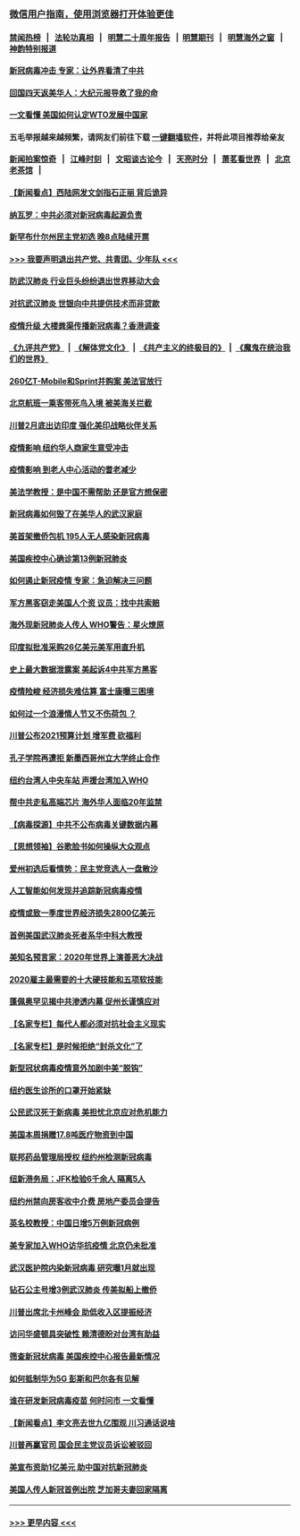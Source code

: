 ### [微信用户指南，使用浏览器打开体验更佳](https://github.com/gfw-breaker/banned-news1/blob/master/indexes/wechat-guide.md?t=0)
#### [禁闻热榜](热点新闻.md?t=0)  &nbsp;&nbsp;|&nbsp;&nbsp; [法轮功真相](https://github.com/gfw-breaker/truth/blob/master/README.md?t=0) &nbsp;&nbsp;|&nbsp;&nbsp; [明慧二十周年报告](https://github.com/gfw-breaker/mh-reports/blob/master/README.md?t=0) &nbsp;&nbsp;|&nbsp;&nbsp;[明慧期刊](https://github.com/gfw-breaker/mh-qikan) &nbsp;&nbsp;|&nbsp;&nbsp; [明慧海外之窗](https://github.com/gfw-breaker/mh-news/blob/master/README.md?t=0) &nbsp;&nbsp;|&nbsp;&nbsp; [神韵特别报道](https://github.com/gfw-breaker/mh-news/blob/master/shenyun.md?t=0)
#### [新冠病毒冲击 专家：让外界看清了中共](../pages/nsc412/n11862280.md?t=02120944) 
#### [回国四天返美华人：大纪元报导救了我的命](../pages/nsc412/n11862181.md?t=02120944) 
#### [一文看懂 美国如何认定WTO发展中国家](../pages/nsc412/n11862051.md?t=02120944) 
#### 五毛举报越来越频繁，请网友们前往下载 [一键翻墙软件](https://github.com/gfw-breaker/ssr-accounts)，并将此项目推荐给亲友
#### [新闻拍案惊奇](https://github.com/gfw-breaker/banned-news1/blob/master/pages/link4.md) &nbsp;&nbsp;|&nbsp;&nbsp; [江峰时刻](https://github.com/gfw-breaker/banned-news1/blob/master/pages/link4.md) &nbsp;&nbsp;|&nbsp;&nbsp; [文昭谈古论今](https://github.com/gfw-breaker/banned-news1/blob/master/pages/link4.md) &nbsp;&nbsp;|&nbsp;&nbsp; [天亮时分](https://github.com/gfw-breaker/banned-news1/blob/master/pages/link4.md) &nbsp;&nbsp;|&nbsp;&nbsp; [萧茗看世界](https://github.com/gfw-breaker/banned-news1/blob/master/pages/link4.md) &nbsp;&nbsp;|&nbsp;&nbsp; [北京老茶馆](https://github.com/gfw-breaker/banned-news1/blob/master/pages/link4.md) &nbsp;&nbsp;|&nbsp;&nbsp; 
#### [【新闻看点】西陆网发文剑指石正丽 背后诡异](../pages/nsc412/n11861792.md?t=02120944) 
#### [纳瓦罗：中共必须对新冠病毒起源负责](../pages/nsc412/n11861810.md?t=02120944) 
#### [新罕布什尔州民主党初选 晚8点陆续开票](../pages/nsc412/n11861872.md?t=02120944) 
#### [>>> 我要声明退出共产党、共青团、少年队 <<<](https://github.com/begood0513/goodnews/blob/master/quit/letter.md) 
#### [防武汉肺炎 行业巨头纷纷退出世界移动大会](../pages/nsc412/n11861795.md?t=02120944) 
#### [对抗武汉肺炎 世银向中共提供技术而非贷款](../pages/nsc412/n11861652.md?t=02120944) 
#### [疫情升级 大楼粪渠传播新冠病毒？香港调查](../pages/nsc412/n11861556.md?t=02120944) 
#### [《九评共产党》](https://github.com/begood0513/9ping.md/blob/master/README.md) &nbsp;|&nbsp; [《解体党文化》](../../../../jtdwh.md/blob/master/README.md)  &nbsp;|&nbsp; [《共产主义的终极目的》](../../../../gczydzjmd.md/blob/master/README.md) &nbsp;|&nbsp; [《魔鬼在统治我们的世界》](../../../../mgztzwmdsj.md/blob/master/README.md) 
#### [260亿T-Mobile和Sprint并购案 美法官放行](../pages/nsc412/n11861511.md?t=02120944) 
#### [北京航班一乘客带死鸟入境 被美海关拦截](../pages/nsc412/n11861317.md?t=02120944) 
#### [川普2月底出访印度 强化美印战略伙伴关系](../pages/nsc412/n11860557.md?t=02120944) 
#### [疫情影响  纽约华人商家生意受冲击](../pages/nsc412/n11860284.md?t=02120944) 
#### [疫情影响  到老人中心活动的耆老减少](../pages/nsc412/n11860199.md?t=02120944) 
#### [美法学教授：是中国不需帮助 还是官方想保密](../pages/nsc412/n11859492.md?t=02120944) 
#### [新冠病毒如何毁了在美华人的武汉家庭](../pages/nsc412/n11859524.md?t=02120944) 
#### [美首架撤侨包机 195人无人感染新冠病毒](../pages/nsc412/n11859908.md?t=02120944) 
#### [美国疾控中心确诊第13例新冠肺炎](../pages/nsc412/n11859966.md?t=02120944) 
#### [如何遏止新冠疫情 专家：急迫解决三问题](../pages/nsc412/n11859685.md?t=02120944) 
#### [军方黑客窃走美国人个资 议员：找中共索赔](../pages/nsc412/n11859371.md?t=02120944) 
#### [海外现新冠肺炎人传人 WHO警告：星火燎原](../pages/nsc412/n11859252.md?t=02120944) 
#### [印度拟批准采购26亿美元美军用直升机](../pages/nsc412/n11859143.md?t=02120944) 
#### [史上最大数据泄露案 美起诉4中共军方黑客](../pages/nsc412/n11859115.md?t=02120944) 
#### [疫情险峻 经济损失难估算 富士康曝三困境](../pages/nsc412/n11859120.md?t=02120944) 
#### [如何过一个浪漫情人节又不伤荷包 ？](../pages/nsc412/n11858969.md?t=02120944) 
#### [川普公布2021预算计划 增军费 砍福利](../pages/nsc412/n11859012.md?t=02120944) 
#### [孔子学院再遭拒 新墨西哥州立大学终止合作](../pages/nsc412/n11858661.md?t=02120944) 
#### [纽约台湾人中央车站  声援台湾加入WHO](../pages/nsc412/n11857757.md?t=02120944) 
#### [帮中共走私高端芯片 海外华人面临20年监禁](../pages/nsc412/n11855016.md?t=02120944) 
#### [【病毒探源】中共不公布病毒关键数据内幕](../pages/nsc412/n11856584.md?t=02120944) 
#### [【思想领袖】谷歌脸书如何操纵大众观点](../pages/nsc412/n11680874.md?t=02120944) 
#### [爱州初选后看情势：民主党竞选人一盘散沙](../pages/nsc412/n11856557.md?t=02120944) 
#### [人工智能如何发现并追踪新冠病毒疫情](../pages/nsc412/n11856398.md?t=02120944) 
#### [疫情或致一季度世界经济损失2800亿美元](../pages/nsc412/n11855639.md?t=02120944) 
#### [首例美国武汉肺炎死者系华中科大教授](../pages/nsc412/n11855500.md?t=02120944) 
#### [美知名预言家：2020年世界上演善恶大决战](../pages/nsc412/n11855418.md?t=02120944) 
#### [2020雇主最需要的十大硬技能和五项软技能](../pages/nsc412/n11850953.md?t=02120944) 
#### [蓬佩奥罕见揭中共渗透内幕 促州长谨慎应对](../pages/nsc412/n11854685.md?t=02120944) 
#### [【名家专栏】每代人都必须对抗社会主义现实](../pages/nsc412/n11831412.md?t=02120944) 
#### [【名家专栏】是时候拒绝“封杀文化”了](../pages/nsc412/n11814093.md?t=02120944) 
#### [新型冠状病毒疫情意外加剧中美“脱钩”](../pages/nsc412/n11854475.md?t=02120944) 
#### [纽约医生诊所的口罩开始紧缺](../pages/nsc412/n11853364.md?t=02120944) 
#### [公民武汉死于新病毒 美担忧北京应对危机能力](../pages/nsc412/n11854331.md?t=02120944) 
#### [美国本周捐赠17.8吨医疗物资到中国](../pages/nsc412/n11854269.md?t=02120944) 
#### [联邦药品管理局授权  纽约州检测新冠病毒](../pages/nsc412/n11853371.md?t=02120944) 
#### [纽新港务局：JFK检验6千余人  隔离5人](../pages/nsc412/n11853366.md?t=02120944) 
#### [纽约州禁向房客收中介费  房地产委员会提告](../pages/nsc412/n11853360.md?t=02120944) 
#### [英名校教授：中国日增5万例新冠病例](../pages/nsc412/n11854174.md?t=02120944) 
#### [美专家加入WHO访华抗疫情 北京仍未批准](../pages/nsc412/n11854043.md?t=02120944) 
#### [武汉医护院内染新冠病毒 研究曝1月就出现](../pages/nsc412/n11852928.md?t=02120944) 
#### [钻石公主号增3例武汉肺炎 传美拟船上撤侨](../pages/nsc412/n11853240.md?t=02120944) 
#### [川普出席北卡州峰会 助低收入区提振经济](../pages/nsc412/n11853232.md?t=02120944) 
#### [访问华盛顿具突破性 赖清德盼对台湾有助益](../pages/nsc412/n11853129.md?t=02120944) 
#### [筛查新冠状病毒 美国疾控中心报告最新情况](../pages/nsc412/n11853070.md?t=02120944) 
#### [如何抵制华为5G 彭斯和巴尔各有见解](../pages/nsc412/n11852535.md?t=02120944) 
#### [谁在研发新冠病毒疫苗 何时问市 一文看懂](../pages/nsc412/n11852840.md?t=02120944) 
#### [【新闻看点】李文亮去世九亿围观 川习通话说啥](../pages/nsc412/n11852360.md?t=02120944) 
#### [川普再赢官司 国会民主党议员诉讼被驳回](../pages/nsc412/n11852287.md?t=02120944) 
#### [美宣布资助1亿美元 助中国对抗新冠肺炎](../pages/nsc412/n11852531.md?t=02120944) 
#### [美国人传人新冠首例出院 芝加哥夫妻回家隔离](../pages/nsc412/n11852452.md?t=02120944) 

----
#### [ >>> 更早内容 <<< ](../indexes/nsc412-earlier.md)
